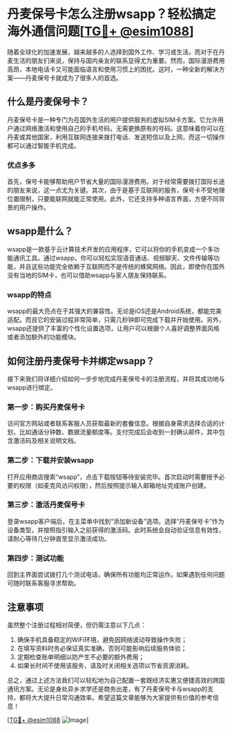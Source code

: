 # 丹麦保号卡怎么注册wsapp？轻松搞定海外通信问题[[TG💪+ @esim1088](https://t.me/s/esim1088)]

随着全球化的加速发展，越来越多的人选择到国外工作、学习或生活。而对于在丹麦生活的朋友们来说，保持与国内亲友的联系显得尤为重要。然而，国际漫游费用高昂，本地电话卡又可能面临语言和使用习惯上的困扰。这时，一种全新的解决方案——丹麦保号卡就成为了很多人的首选。

## 什么是丹麦保号卡？

丹麦保号卡是一种专门为在国外生活的用户提供服务的虚拟SIM卡方案。它允许用户通过网络激活和使用自己的手机号码，无需更换原有的号码。这意味着你可以在丹麦或其他国家，利用互联网连接来拨打电话、发送短信以及上网，而这一切操作都可以通过智能手机完成。

### 优点多多

首先，保号卡能够帮助用户节省大量的国际漫游费用。对于经常需要拨打国际长途的朋友来说，这一点尤为关键。其次，由于是基于互联网的服务，保号卡不受地理位置限制，只要能联网就能正常使用。此外，它还支持多种语言界面，方便不同背景的用户操作。

## wsapp是什么？

wsapp是一款基于云计算技术开发的应用程序，它可以将你的手机变成一个多功能通讯工具。通过wsapp，你可以轻松实现语音通话、视频聊天、文件传输等功能，并且这些功能完全依赖于互联网而不是传统的蜂窝网络。因此，即使你在国外没有当地的SIM卡，也可以借助wsapp与家人朋友保持联系。

### wsapp的特点

wsapp的最大亮点在于其强大的兼容性。无论是iOS还是Android系统，都能完美适配。而且它的安装过程非常简单，只需几秒钟即可完成下载并开始使用。另外，wsapp还提供了丰富的个性化设置选项，让用户可以根据个人喜好调整界面风格或者添加额外的功能模块。

## 如何注册丹麦保号卡并绑定wsapp？

接下来我们将详细介绍如何一步步地完成丹麦保号卡的注册流程，并将其成功地与wsapp进行绑定。

### 第一步：购买丹麦保号卡

访问官方网站或者联系客服人员获取最新的套餐信息。根据自身需求选择合适的计划，比如通话分钟数、数据流量额度等。支付完成后会收到一封确认邮件，其中包含激活码及相关说明文档。

### 第二步：下载并安装wsapp

打开应用商店搜索“wsapp”，点击下载按钮等待安装完毕。首次启动时需要授予必要的权限（如麦克风访问权限），然后按照提示输入邮箱地址完成账户创建。

### 第三步：激活丹麦保号卡

登录wsapp客户端后，在主菜单中找到“添加新设备”选项。选择“丹麦保号卡”作为设备类型，并按照指引输入之前获得的激活码。此时系统会自动验证信息有效性，请耐心等待几分钟直至显示激活成功。

### 第四步：测试功能

回到主界面尝试拨打几个测试电话，确保所有功能均正常运作。如果遇到任何问题可随时联系客服寻求帮助。

## 注意事项

虽然整个注册过程相对简便，但仍需注意以下几点：

1. 确保手机具备稳定的WiFi环境，避免因网络波动导致操作失败；
2. 在填写资料时务必保证真实准确，否则可能影响后续服务体验；
3. 定期检查账单明细以防产生不必要的额外费用；
4. 如果长时间不使用该服务，请及时关闭相关选项以节省资源消耗。

总之，通过上述方法我们可以轻松地为自己配置一套既经济实惠又便捷高效的跨国通讯方案。无论是身处异乡求学还是商务出差，有了丹麦保号卡与wsapp的支持，都将大大提升日常沟通效率。希望这篇文章能够为大家提供有价值的参考信息！

[[TG💪+ @esim1088](https://t.me/s/esim1088) ![Image](https://i.postimg.cc/4NQfJmqS/Snipaste-2025-05-13-00-14-12.png)]